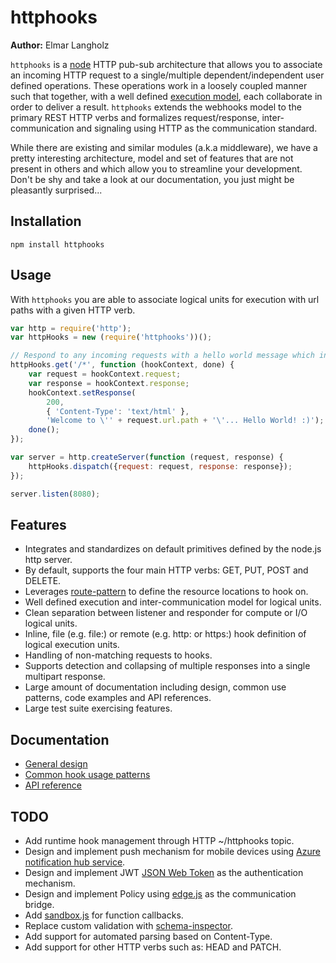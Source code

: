 # httphooks
**Author:** Elmar Langholz

`httphooks` is a [node](http://nodejs.org) HTTP pub-sub architecture that allows you to associate an incoming HTTP request to a single/multiple dependent/independent user defined operations. These operations work in a loosely coupled manner such that together, with a well defined [execution model](./doc/design.md), each collaborate in order to deliver a result. `httphooks` extends the webhooks model to the primary REST HTTP verbs and formalizes request/response, inter-communication and signaling using HTTP as the communication standard.

While there are existing and similar modules (a.k.a middleware), we have a pretty interesting architecture, model and set of features that are not present in others and which allow you to streamline your development. Don't be shy and take a look at our documentation, you just might be pleasantly surprised...

## Installation

```
npm install httphooks
```

## Usage

With `httphooks` you are able to associate logical units for execution with url paths with a given HTTP verb.

```js
var http = require('http');
var httpHooks = new (require('httphooks'))();

// Respond to any incoming requests with a hello world message which includes the url path
httpHooks.get('/*', function (hookContext, done) {
    var request = hookContext.request;
    var response = hookContext.response;
    hookContext.setResponse(
        200,
        { 'Content-Type': 'text/html' },
        'Welcome to \'' + request.url.path + '\'... Hello World! :)');
    done();
});

var server = http.createServer(function (request, response) {
    httpHooks.dispatch({request: request, response: response});
});

server.listen(8080);
```

## Features
* Integrates and standardizes on default primitives defined by the node.js http server.
* By default, supports the four main HTTP verbs: GET, PUT, POST and DELETE.
* Leverages [route-pattern](https://github.com/bjoerge/route-pattern) to define the resource locations to hook on.
* Well defined execution and inter-communication model for logical units.
* Clean separation between listener and responder for compute or I/O logical units.
* Inline, file (e.g. file:) or remote (e.g. http: or https:) hook definition of logical execution units.
* Handling of non-matching requests to hooks.
* Supports detection and collapsing of multiple responses into a single multipart response.
* Large amount of documentation including design, common use patterns, code examples and API references.
* Large test suite exercising features.

## Documentation
* [General design](./doc/design.md)
* [Common hook usage patterns](./doc/patterns.md)
* [API reference](./doc/api.md)

## TODO
* Add runtime hook management through HTTP ~/httphooks topic.
* Design and implement push mechanism for mobile devices using [Azure notification hub service](http://www.windowsazure.com/en-us/documentation/articles/notification-hubs-nodejs-how-to-use-notification-hubs/).
* Design and implement JWT [JSON Web Token](http://tools.ietf.org/html/draft-ietf-oauth-json-web-token-14) as the authentication mechanism.
* Design and implement Policy using [edge.js](https://github.com/tjanczuk/edge) as the communication bridge.
* Add [sandbox.js](http://gf3.github.io/sandbox/) for function callbacks.
* Replace custom validation with [schema-inspector](http://atinux.github.io/schema-inspector/).
* Add support for automated parsing based on Content-Type.
* Add support for other HTTP verbs such as: HEAD and PATCH.
